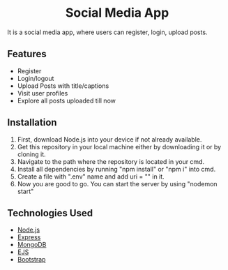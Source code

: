 <div align="center">
  <h1>Social Media App</h1>
</div>
  
It is a social media app, where users can register, login, upload posts.

## Features

- Register
- Login/logout
- Upload Posts with title/captions
- Visit user profiles
- Explore all posts uploaded till now

## Installation

1. First, download Node.js into your device if not already available.
2. Get this repository in your local machine either by downloading it or by cloning it.
3. Navigate to the path where the repository is located in your cmd.
4. Install all dependencies by running "npm install" or "npm i" into cmd.
5. Create a file with ".env" name and add 
              uri = "<add your MongoDB uri here>"
  in it.
6. Now you are good to go. You can start the server by using "nodemon start"

## Technologies Used

- [Node.js](https://nodejs.org/en/)
- [Express](https://expressjs.com/)
- [MongoDB](https://www.mongodb.com/)
- [EJS](https://ejs.co/)
- [Bootstrap](https://getbootstrap.com/)
